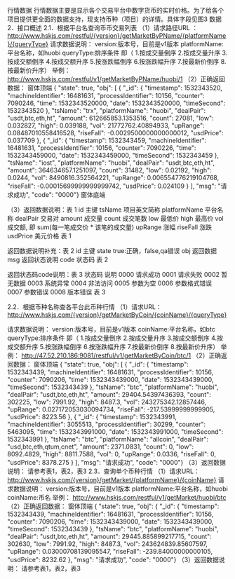 行情数据
行情数据主要是显示各个交易平台中数字货币的实时价格。为了给各个项目提供更全面的数据支持，现支持币种（项目）的详情。具体字段见图3   数据 
2．接口概述
2.1．根据平台名查询币币交易列表
（1）请求路径URL ：
http://www.hskjs.com/restful/{version}/getMarketByPName/{platformName}/{queryType}
请求数据说明：
version:版本号，目前是v1版本
platformName:平台名称，如huobi
queryType:排序条件
即（
1.按成交量倒序
2.按成交量升序
3.按成交额倒序
4.按成交额升序
5.按涨跌幅倒序
6.按涨跌幅升序
7.按最新价倒序
8.按最新价升序）
举例：
http://www.hskjs.com/restful/v1/getMarketByPName/huobi/1
（2）正确返回数据：
窗体顶端
{
    "state": true, 
    "obj": [
        {
            "_id": {
                "timestamp": 1532343520, 
                "machineIdentifier": 16481631, 
                "processIdentifier": 10156, 
                "counter": 7090246, 
                "time": 1532343520000, 
                "date": 1532343520000, 
                "timeSecond": 1532343520
            }, 
            "tsName": "trx", 
            "platformName": "huobi", 
            "dealPair": "usdt,btc,eth,ht", 
            "amount": 612665853.1353516, 
            "count": 27081, 
            "low": 0.032827, 
            "high": 0.039188, 
            "vol": 21772762.40894933, 
            "upRange": 0.08487010558416528, 
            "riseFall": -0.0029500000000000012, 
            "usdPrice": 0.037709
        }, 
        {
            "_id": {
                "timestamp": 1532343459, 
                "machineIdentifier": 16481631, 
                "processIdentifier": 10156, 
                "counter": 7090226, 
                "time": 1532343459000, 
                "date": 1532343459000, 
                "timeSecond": 1532343459
            }, 
            "tsName": "iost", 
            "platformName": "huobi", 
            "dealPair": "usdt,btc,eth,ht", 
            "amount": 364634657.1251097, 
            "count": 31482, 
            "low": 0.02192, 
            "high": 0.0244, 
            "vol": 8490816.352564221, 
            "upRange": 0.006554776219104768, 
            "riseFall": -0.00015699999999999742, 
            "usdPrice": 0.024109
        }
    ], 
    "msg": "请求成功", 
    "code": "0000"}
窗体底端

（3）返回数据说明：表 1 
id          	主键
tsName	项目英文简称
platformName	平台名称
dealPair	交易对
amount      	成交量
count       	成交笔数 
low         	最低价
high 	最高价
vol 	成交额, 即 sum(每一笔成交价 * 该笔的成交量)
upRange	涨幅
riseFall	涨跌
usdPrice	美元价格
表 1

返回数据说明补充：表 2
id          	主键
state	true:正确，false,qa错误
obj	返回数据
msg	返回状态说明
code     	状态码
表 2

返回状态码code说明：表 3
状态码        	说明
0000	请求成功
0001	请求失败
0002	暂无数据
0003	系统异常
0004	非法访问
0005	参数为空
0006	参数格式错误
0007	参数错误
0008	版本错误
表 3

2.2．根据币种名称查各平台此币种行情
（1）请求URL：
http://www.hskjs.com/{version}/getMarketByCoin/{coinName}/{queryType}

请求数据说明：
version:版本号，目前是v1版本
coinName:平台名称，如btc
queryType:排序条件
即（
1.按成交量倒序
2.按成交量升序
3.按成交额倒序
4.按成交额升序
5.按涨跌幅倒序
6.按涨跌幅升序
7.按最新价倒序
8.按最新价升序）
举例：
http://47.52.210.186:9081/restful/v1/getMarketByCoin/btc/1
（2）正确返回数据：
窗体顶端
{
    "state": true, 
    "obj": [
        {
            "_id": {
                "timestamp": 1532343439, 
                "machineIdentifier": 16481631, 
                "processIdentifier": 10156, 
                "counter": 7090206, 
                "time": 1532343439000, 
                "date": 1532343439000, 
                "timeSecond": 1532343439
            }, 
            "tsName": "btc", 
            "platformName": "huobi", 
            "dealPair": "usdt,btc,eth,ht", 
            "amount": 29404.54397436393, 
            "count": 302225, 
            "low": 7991.92, 
            "high": 8487.3, 
            "vol": 243275342.12857446, 
            "upRange": 0.027172053030094734, 
            "riseFall": -217.53999999999905, 
            "usdPrice": 8223.56
        }, 
        {
            "_id": {
                "timestamp": 1532343991, 
                "machineIdentifier": 3055513, 
                "processIdentifier": 30299, 
                "counter": 5463095, 
                "time": 1532343991000, 
                "date": 1532343991000, 
                "timeSecond": 1532343991
            }, 
            "tsName": "btc", 
            "platformName": "allcoin", 
            "dealPair": "usd,btc,eth,qtum,cnet", 
            "amount": 2371.0831, 
            "count": 0, 
            "low": 8092.4829, 
            "high": 8811.7588, 
            "vol": 0, 
            "upRange": 0.0336, 
            "riseFall": 0, 
            "usdPrice": 8378.275
        }
    ], 
    "msg": "请求成功", 
"code": "0000"}
（3）返回数据说明：
请参考表1，表2，表3
2.3．查询单个币种行情
（1）请求URL：
http://www.hskjs.com/{version}/getMarket/{platformName}/{coinName}
请求数据说明：
version:版本号，目前是v1版本
platformName:平台名称，如huobi
coinName:币名
举例：
http://www.hskjs.com/restful/v1/getMarket/huobi/btc
（2）正确返回数据：
窗体顶端
{
    "state": true, 
    "obj": {
        "_id": {
            "timestamp": 1532343439, 
            "machineIdentifier": 16481631, 
            "processIdentifier": 10156, 
            "counter": 7090206, 
            "time": 1532343439000, 
            "date": 1532343439000, 
            "timeSecond": 1532343439
        }, 
        "tsName": "btc", 
        "platformName": "huobi", 
        "dealPair": "usdt,btc,eth,ht", 
        "amount": 29445.885899217715, 
        "count": 302630, 
        "low": 7991.92, 
        "high": 8487.3, 
        "vol": 243624839.85607597, 
        "upRange": 0.03000708139095547, 
        "riseFall": -239.84000000000105, 
        "usdPrice": 8232.62
    }, 
    "msg": "请求成功", 
    "code": "0000"}
（3）返回数据说明：
请参考表1，表2，表3
